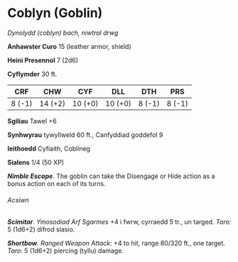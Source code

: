 # Coblyn (Goblin)

*Dynolydd (coblyn) bach, niwtral drwg*

**Anhawster Curo** 15 (leather armor, shield)

**Heini Presennol** 7 (2d6)

**Cyflymder** 30 ft.

| CRF    | CHW     | CYF     | DLL     | DTH    | PRS    |
|--------|---------|---------|---------|--------|--------|
| 8 (-1) | 14 (+2) | 10 (+0) | 10 (+0) | 8 (-1) | 8 (-1) |

**Sgiliau** Tawel +6

**Synhwyrau** tywyllweld 60 ft., Canfyddiad goddefol 9

**Ieithoedd** Cyfiaith, Coblineg

**Sialens** 1/4 (50 XP)

***Nimble Escape***. The goblin can take the Disengage or Hide action as a bonus action on each of its turns.

###### Acsiwn

***Scimitar***. *Ymosodiad Arf Sgarmes* +4 i fwrw, cyrraedd 5 tr., un targed. *Taro:* 5 (1d6+2) difrod slasio.

***Shortbow***. *Ranged Weapon Attack:* +4 to hit, range 80/320 ft., one target. *Taro:* 5 (1d6+2) piercing (tyllu) damage.